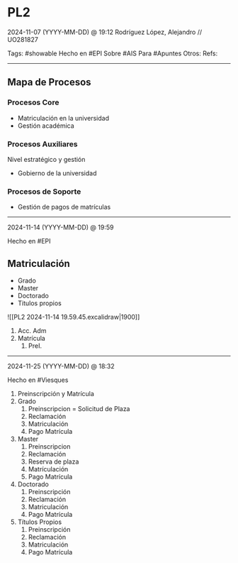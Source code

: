 # PL2
2024-11-07 (YYYY-MM-DD) @ 19:12
Rodríguez López, Alejandro // UO281827

Tags:
	#showable
	Hecho en #EPI
	Sobre #AIS
	Para #Apuntes
	Otros:
	Refs:
 
<hr>

## Mapa de Procesos

### Procesos Core

- Matriculación en la universidad
- Gestión académica

### Procesos Auxiliares

Nivel estratégico y gestión

- Gobierno de la universidad

### Procesos de Soporte

- Gestión de pagos de matrículas

<hr>

2024-11-14 (YYYY-MM-DD) @ 19:59

Hecho en #EPI

## Matriculación

- Grado
- Master
- Doctorado
- Titulos propios

![[PL2 2024-11-14 19.59.45.excalidraw|1900]]

1. Acc. Adm
2. Matrícula
	1. PreI.

<hr>

2024-11-25 (YYYY-MM-DD) @ 18:32

Hecho en #Viesques

1. Preinscripción y Matrícula
2. Grado
	1. Preinscripcion = Solicitud de Plaza
	2. Reclamación
	3. Matriculación
	4. Pago Matrícula
3. Master
	1. Preinscripcion
	2. Reclamación
	3. Reserva de plaza
	4. Matrículación
	5. Pago Matrícula
4. Doctorado
	1. Preinscripción
	2. Reclamación
	3. Matriculación
	4. Pago Matrícula
5. Títulos Propios
	1. Preinscripción
	2. Reclamación
	3. Matriculación
	4. Pago Matrícula
